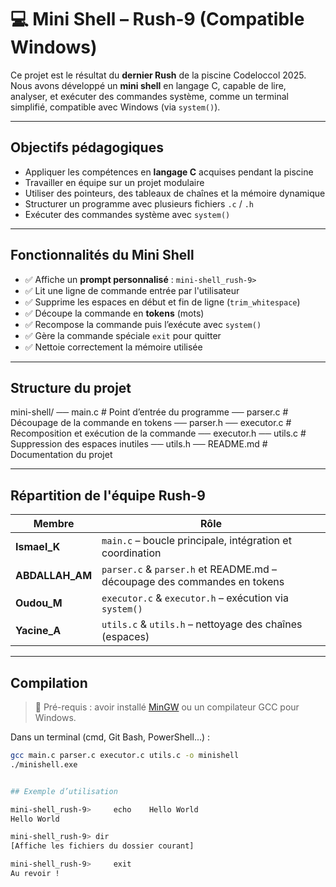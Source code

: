# 💻 Mini Shell – Rush-9 (Compatible Windows)

Ce projet est le résultat du **dernier Rush** de la piscine Codeloccol 2025.  
Nous avons développé un **mini shell** en langage C, capable de lire, analyser, et exécuter des commandes système, 
comme un terminal simplifié, compatible avec Windows (via `system()`).

---

##  Objectifs pédagogiques

- Appliquer les compétences en **langage C** acquises pendant la piscine
- Travailler en équipe sur un projet modulaire
- Utiliser des pointeurs, des tableaux de chaînes et la mémoire dynamique
- Structurer un programme avec plusieurs fichiers `.c` / `.h`
- Exécuter des commandes système avec `system()`

---

##  Fonctionnalités du Mini Shell

- ✅ Affiche un **prompt personnalisé** : `mini-shell_rush-9> `
- ✅ Lit une ligne de commande entrée par l'utilisateur
- ✅ Supprime les espaces en début et fin de ligne (`trim_whitespace`)
- ✅ Découpe la commande en **tokens** (mots)
- ✅ Recompose la commande puis l’exécute avec `system()`
- ✅ Gère la commande spéciale `exit` pour quitter
- ✅ Nettoie correctement la mémoire utilisée

---

## Structure du projet

mini-shell/
── main.c # Point d’entrée du programme
── parser.c # Découpage de la commande en tokens
── parser.h
── executor.c # Recomposition et exécution de la commande
── executor.h
── utils.c # Suppression des espaces inutiles
── utils.h
── README.md # Documentation du projet


---

##  Répartition de l'équipe Rush-9

| Membre         | Rôle                                                    |
|----------------|----------------------------------------------------------|
| **Ismael_K**   |  `main.c` – boucle principale, intégration et coordination |
| **ABDALLAH_AM**|  `parser.c` & `parser.h` et README.md – découpage des commandes en tokens |
| **Oudou_M**    |  `executor.c` & `executor.h` – exécution via `system()` |
| **Yacine_A**   |  `utils.c` & `utils.h` – nettoyage des chaînes (espaces) |

---

##  Compilation

> 📌 Pré-requis : avoir installé [MinGW](https://www.mingw-w64.org/) ou un compilateur GCC pour Windows.

Dans un terminal (cmd, Git Bash, PowerShell...) :

```bash
gcc main.c parser.c executor.c utils.c -o minishell
./minishell.exe


## Exemple d’utilisation

mini-shell_rush-9>     echo    Hello World
Hello World

mini-shell_rush-9> dir
[Affiche les fichiers du dossier courant]

mini-shell_rush-9>     exit
Au revoir !
